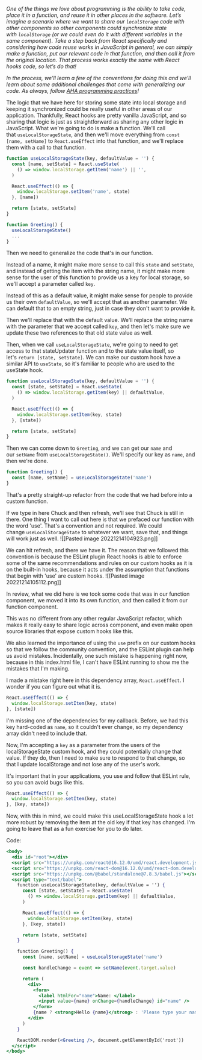 *One of the things we love about programming is the ability to take code, place it in a function, and reuse it in other places in the software. Let’s imagine a scenario where we want to share our `localStorage` code with other components so other components could synchronize state with `localStorage` (or we could even do it with different variables in the same component). Take a step back from React specifically and considering how code reuse works in JavaScript in general, we can simply make a function, put our relevant code in that function, and then call it from the original location. That process works exactly the same with React hooks code, so let’s do that!*

*In the process, we’ll learn a few of the conventions for doing this and we’ll learn about some additional challenges that come with generalizing our code. As always, follow [AHA programming practices](https://kcd.im/aha)!*

The logic that we have here for storing some state into local storage and keeping it synchronized could be really useful in other areas of our application. Thankfully, React hooks are pretty vanilla JavaScript, and so sharing that logic is just as straightforward as sharing any other logic in JavaScript.
What we're going to do is make a function. We'll call that `useLocalStorageState`, and then we'll move everything from `const [name, setName]` to `React.useEffect` into that function, and we'll replace them with a call to that function.

```jsx
function useLocalStorageState(key, defaultValue = '') {
  const [name, setState] = React.useState(
    () => window.localStorage.getItem('name') || '',
  )

  React.useEffect(() => {
    window.localStorage.setItem('name', state)
  }, [name])

  return [state, setState]
}

function Greeting() {
  useLocalStorageState()
  ...
}
```

Then we need to generalize the code that's in our function.

Instead of a name, it might make more sense to call this `state` and `setState`, and instead of getting the item with the string name, it might make more sense for the user of this function to provide us a key for local storage, so we'll accept a parameter called `key`.

Instead of this as a default value, it might make sense for people to provide us their own `defaultValue`, so we'll accept that as another parameter. We can default that to an empty string, just in case they don't want to provide it.

Then we'll replace that with the default value. We'll replace the string name with the parameter that we accept called `key`, and then let's make sure we update these two references to that old state value as well.

Then, when we call `useLocalStorageState`, we're going to need to get access to that stateUpdater function and to the state value itself, so let's `return [state, setState]`. We can make our custom hook have a similar API to `useState`, so it's familiar to people who are used to the useState hook.

```jsx
function useLocalStorageState(key, defaultValue = '') {
  const [state, setState] = React.useState(
    () => window.localStorage.getItem(key) || defaultValue,
  )

  React.useEffect(() => {
    window.localStorage.setItem(key, state)
  }, [state])

  return [state, setState]
}
```

Then we can come down to `Greeting`, and we can get our `name` and our `setName` from `useLocalStorageState()`. We'll specify our key as `name`, and then we're done.

```jsx
function Greeting() {
  const [name, setName] = useLocalStorageState('name')
}
```

That's a pretty straight-up refactor from the code that we had before into a custom function.

If we type in here Chuck and then refresh, we'll see that Chuck is still in there. One thing I want to call out here is that we prefaced our function with the word 'use'. That's a convention and not required. We could change `useLocalStorageState` to whatever we want, save that, and things will work just as well.
![[Pasted image 20221214104923.png]]

We can hit refresh, and there we have it. The reason that we followed this convention is because the ESLint plugin React hooks is able to enforce some of the same recommendations and rules on our custom hooks as it is on the built-in hooks, because it acts under the assumption that functions that begin with 'use' are custom hooks.
![[Pasted image 20221214105112.png]]

In review, what we did here is we took some code that was in our function component, we moved it into its own function, and then called it from our function component.

This was no different from any other regular JavaScript refactor, which makes it really easy to share logic across component, and even make open source libraries that expose custom hooks like this.

We also learned the importance of using the `use` prefix on our custom hooks so that we follow the community convention, and the ESLint plugin can help us avoid mistakes. Incidentally, one such mistake is happening right now, because in this index.html file, I can't have ESLint running to show me the mistakes that I'm making.

I made a mistake right here in this dependency array, `React.useEffect`. I wonder if you can figure out what it is.

```jsx
React.useEffect(() => {
  window.localStorage.setItem(key, state)
}, [state])
```

I'm missing one of the dependencies for my callback. Before, we had this key hard-coded as `name`, so it couldn't ever change, so my dependency array didn't need to include that.

Now, I'm accepting a `key` as a parameter from the users of the localStorageState custom hook, and they could potentially change that value. If they do, then I need to make sure to respond to that change, so that I update localStorage and not lose any of the user's work.

It's important that in your applications, you use and follow that ESLint rule, so you can avoid bugs like this.

```jsx
React.useEffect(() => {
  window.localStorage.setItem(key, state)
}, [key, state])
```

Now, with this in mind, we could make this useLocalStorageState hook a lot more robust by removing the item at the old key if that key has changed. I'm going to leave that as a fun exercise for you to do later.

Code:
```jsx
<body>
  <div id="root"></div>
  <script src="https://unpkg.com/react@16.12.0/umd/react.development.js"></script>
  <script src="https://unpkg.com/react-dom@16.12.0/umd/react-dom.development.js"></script>
  <script src="https://unpkg.com/@babel/standalone@7.8.3/babel.js"></script>
  <script type="text/babel">
    function useLocalStorageState(key, defaultValue = '') {
      const [state, setState] = React.useState(
        () => window.localStorage.getItem(key) || defaultValue,
      )

      React.useEffect(() => {
        window.localStorage.setItem(key, state)
      }, [key, state])

      return [state, setState]
    }

    function Greeting() {
      const [name, setName] = useLocalStorageState('name')

      const handleChange = event => setName(event.target.value)

      return (
        <div>
          <form>
            <label htmlFor="name">Name: </label>
            <input value={name} onChange={handleChange} id="name" />
          </form>
          {name ? <strong>Hello {name}</strong> : 'Please type your name'}
        </div>
      )
    }

    ReactDOM.render(<Greeting />, document.getElementById('root'))
  </script>
</body>
```